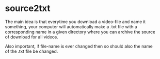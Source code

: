 # source2txt
The main idea is that everytime you download a video-file and name it something, your computer will automatically make a .txt file with a corresponding name in a given directory where you can archive the source of download for all videos.

Also important, if file-name is ever changed then so should also the name of the .txt file be changed.
